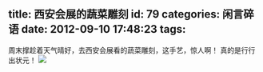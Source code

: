 title: 西安会展的蔬菜雕刻
id: 79
categories: 闲言碎语
date: 2012-09-10 17:48:23
tags:
---

周末撑趁着天气晴好，去西安会展看的蔬菜雕刻，这手艺，惊人啊！ 真的是行行出状元！ ![](http://m2.img.libdd.com/farm5/2012/0910/17/A213324BBE72FBEED0DFB77D3B8CED6FDE4E79F74909_500_667.jpg)</img>
